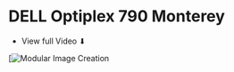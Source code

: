 # DELL Optiplex 790 Monterey

- View full Video ⬇︎

[![Modular Image Creation](https://drive.google.com/file/d/1VIoc1-2OK1rDKGUuqLVGnn4s8x7BNPGL/view?usp=sharing)


 
